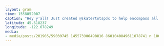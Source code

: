 ```yaml
---
layout: gram
time: 1558052007
caption: "Hey y'all! Just created @skatertotspdx to help encompass all future skating adventures. Give it a follow if you wanna take a deeper dive with the Skater Tots! 🕺🏻🕺🏻🕺🏻"
latitude: 45.518237
longitude: -122.678249
media:
- media/posts/201905/59039745_145573906498816_8601040849611078741_n_18040252096137246.jpg
---
```


